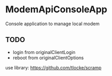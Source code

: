 # ModemApiConsoleApp
Console application to manage local modem

## TODO

- login from originalClientLogin
- reboot from originalClientOptions

use library: https://github.com/tlocke/scramp
